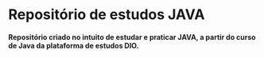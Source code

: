 # Repositório de estudos JAVA

<h4>
  Repositório criado no intuito de estudar e praticar JAVA, a partir do curso de Java da plataforma de estudos DIO. 
</h4>
